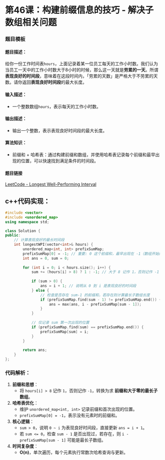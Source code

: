 # 第46课：构建前缀信息的技巧 - 解决子数组相关问题

### 题目模板

#### **题目描述：**

给你一份工作时间表`hours`，上面记录着某一位员工每天的工作小时数。我们认为当员工一天中的工作小时数大于8小时的时候，那么这一天就是**劳累的一天**。所谓**表现良好的时间段**，意味着在这段时间内，「劳累的天数」是严格大于不劳累的天数。请你返回**表现良好时间段**的最大长度。

#### **输入描述：**

- 一个整数数组`hours`，表示每天的工作小时数。

#### **输出描述：**

- 输出一个整数，表示表现良好时间段的最大长度。

#### **算法知识：**

- 前缀和 + 哈希表：通过构建前缀和数组，并使用哈希表记录每个前缀和最早出现的位置，可以快速找到满足条件的时间段。

#### **题目链接**

[LeetCode - Longest Well-Performing Interval](https://leetcode.cn/problems/longest-well-performing-interval/)

## c++代码实现：

```c++
#include <vector>
#include <unordered_map>
using namespace std;

class Solution {
public:
    // 计算表现良好的最长时间段
    int longestWPI(vector<int>& hours) {
        unordered_map<int, int> prefixSumMap;
        prefixSumMap[0] = -1; // 重要: 0 这个前缀和，最早出现在 -1（数组开始前）
        int ans = 0, sum = 0;
        
        for (int i = 0; i < hours.size(); i++) {
            sum += (hours[i] > 8) ? 1 : -1; // 大于 8 记作 1，否则记作 -1
            
            if (sum > 0) {
                ans = i + 1; // 说明从 0 到 i 是表现良好的时间段
            } else {
                // 检查是否存在 sum-1 的前缀和，若存在则计算最长子数组长度
                if (prefixSumMap.find(sum - 1) != prefixSumMap.end()) {
                    ans = max(ans, i - prefixSumMap[sum - 1]);
                }
            }
            
            // 仅记录 sum 第一次出现的位置
            if (prefixSumMap.find(sum) == prefixSumMap.end()) {
                prefixSumMap[sum] = i;
            }
        }
        
        return ans;
    }
};
```

### 代码解析：

1. **前缀和思想**：
   - 将 `hours[i] > 8` 记作 `1`，否则记作 `-1`，转换为求 **前缀和大于零的最长子数组**。
2. **哈希表优化**：
   - 维护 `unordered_map<int, int>` 记录前缀和首次出现的位置。
   - `prefixSumMap[0] = -1`，表示没有元素时的前缀和。
3. **核心逻辑**：
   - `sum > 0`，说明 `0 ~ i` 为表现良好时间段，直接更新 `ans = i + 1`。
   - 若 `sum <= 0`，检查 `sum - 1` 是否出现过，若存在，则 `i - prefixSumMap[sum - 1]` 可能是最长子数组。
4. **时间复杂度**：
   - **O(n)**，单次遍历，每个元素执行常数次哈希查询与更新。